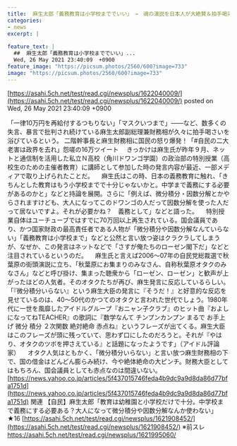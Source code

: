 ```yaml
---
title:  麻生太郎「義務教育は小学校まででいい」　→　魂の演説を日本人が大絶賛＆拍手喝采「さすが俺たちのローゼン閣下だ！」★2  
categories:
- news
excerpt: |
  
feature_text: |
  ##  麻生太郎「義務教育は小学校まででいい」...
  Wed, 26 May 2021 23:40:09  +0900
feature_image: "https://picsum.photos/2560/600?image=733"
image: "https://picsum.photos/2560/600?image=733"
---
```


[https://asahi.5ch.net/test/read.cgi/newsplus/1622040009/](https://asahi.5ch.net/test/read.cgi/newsplus/1622040009/)
posted on Wed, 26 May 2021 23:40:09  +0900

<!--more-->

「一律10万円を再給付するつもりない」「マスクいつまで」——など、数多くの失言、暴言で批判され続けている麻生太郎副総理兼財務相が久々に拍手喝さいを浴びているという。 二階幹事長と麻生財務相に国民の怒り爆発！「#自民の二大老害は政界を去れ」怨嗟の16万ツイート 　きっかけは麻生氏が昨年９月、ネットと通信制を活用した私立Ｎ高校（角川ドワンゴ学園）の政治部の特別授業（高校生のための主催者教育）に講師として参加した時の発言内容が最近、一部メディアで取り上げられたことだ。 　麻生氏はこの時、日本の義務教育に触れ、「きちんとした教育はもう小学校までで十分じゃないかと。中学まで義務にする必要があるのかと」などと持論を展開。さらに「例えば、微分積分・因数分解とかやらされますけども、大人になってこのドワンゴの人だって因数分解を使った人だって居ないですよ。それが必要かね？　義務として」などと語った。 　特別授業自体はユーチューブではすでに70万回以上再生されている。国会議員であり、かつ国家財政の最高責任者である人物が「微分積分や因数分解なんていらない」「義務教育は小学校まで」などと公然と言い放つ姿はクラクラしてしまうが、なぜか、この発言はネットなどで「さすが俺たちのローゼン閣下だ」などと注目されているというのだ。 　麻生氏と言えば2006〜07年の自民党総裁選で秋葉原の街頭演説に立ち、「秋葉原にお集まりのみなさん、自称秋葉原オタクのみなさん」などと呼び掛け、集まった聴衆から「ローゼン、ローゼン」と歓声が上がったほどの人気者。そのオタクたちが再び、麻生発言に反応しているらしい。 「『微分積分いらない』という麻生大臣の発言に『そうだ！』と好意的な反応を見せているのは、40〜50代のかつてのオタクと言われた世代でしょう。1980年代に一世を風靡したアイドルグループ『おニャン子クラブ』のヒット曲『およしになってねTEACHER』の歌詞に『数学なんて チンプンカンプン まるで お手上げ 微分 積分 ２次関数 絶対絶命 赤点ね』というフレーズが出てくる。麻生大臣はこのフレーズが頭に残っていて、思わず口にしたのだろうと。それが『やはり、オタクのツボを押さえている』と話題になったようです」（アイドル評論家） 　オタク人気はともかく、「微分積分いらない」と言い放つ麻生財務相の下で、国の借金はどんどん膨らみ続け、今や絶体絶命の大ピンチ。財務大臣としてはもちろん、国会議員としても赤点なのは間違いない。 [https://news.yahoo.co.jp/articles/5f437015746feda4b9dc9a9d8da86d77bfa1751d](https://news.yahoo.co.jp/articles/5f437015746feda4b9dc9a9d8da86d77bfa1751d) 関連 【自民】麻生太郎「教育は幼稚園と小学校だけで十分。中学校まで義務にする必要ある？大人になって微分積分や因数分解なんか使わない」★16 [https://asahi.5ch.net/test/read.cgi/newsplus/1621908452/](https://asahi.5ch.net/test/read.cgi/newsplus/1621908452/) ※前スレ https://asahi.5ch.net/test/read.cgi/newsplus/1621995060/
